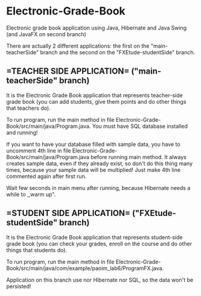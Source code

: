 # Electronic-Grade-Book
Electronic grade book application using Java, Hibernate and Java Swing (and JavaFX on second branch)

There are actually 2 different applications: the first on the "main-teacherSide" branch and the second on the "FXEtude-studentSide" branch.

## =TEACHER SIDE APPLICATION= ("main-teacherSide" branch)

It is the Electronic Grade Book application that represents teacher-side grade book (you can add students, give them points and do other things that teachers do).

To run program, run the main method in file Electronic-Grade-Book/src/main/java/Program.java. You must have SQL database installed and running!

If you want to have your database filled with sample data, you have to uncomment 4th line in file Electronic-Grade-Book/src/main/java/Program.java before running main method. It always creates sample data, even if they already exist, so don't do this thing many times, because your sample data will be multiplied! Just make 4th line commented again after first run.

Wait few seconds in main menu after running, because Hibernate needs a while to ,,warm up".
 
 
 
## =STUDENT SIDE APPLICATION= ("FXEtude-studentSide" branch)

It is the Electronic Grade Book application that represents student-side grade book (you can check your grades, enroll on the course and do other things that students do).

To run program, run the main method in file Electronic-Grade-Book/src/main/java/com/example/paoim_lab6/ProgramFX.java.

Application on this branch use nor Hibernate nor SQL, so the data won't be persisted!
